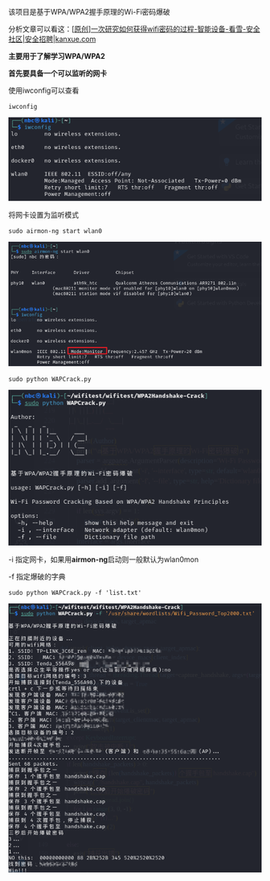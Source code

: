 该项目是基于WPA/WPA2握手原理的Wi-Fi密码爆破

分析文章可以看这：[[原创\]一次研究如何获得wifi密码的过程-智能设备-看雪-安全社区|安全招聘|kanxue.com](https://bbs.kanxue.com/thread-285383.htm)

**主要用于了解学习WPA/WPA2**

**首先要具备一个可以监听的网卡**

使用iwconfig可以查看

```
iwconfig
```

![image-20250128115344498](img/image-20250128115344498.png)

将网卡设置为监听模式

```
sudo airmon-ng start wlan0
```

![image-20250128115628696](img/image-20250128115628696.png)

```
sudo python WAPCrack.py
```

![image-20250128144512965](img/image-20250128144512965.png)

-i 指定网卡，如果用**airmon-ng**启动则一般默认为wlan0mon

-f 指定爆破的字典

```
sudo python WAPCrack.py -f 'list.txt'
```



![image-20250128142620374](img/image-20250128142620374.png)


